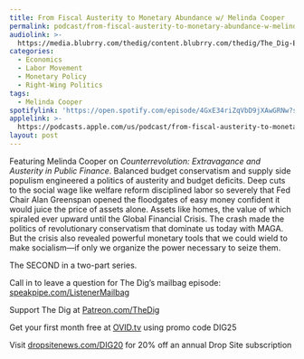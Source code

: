 ```yaml
---
title: From Fiscal Austerity to Monetary Abundance w/ Melinda Cooper
permalink: podcast/from-fiscal-austerity-to-monetary-abundance-w-melinda-cooper/
audiolink: >-
  https://media.blubrry.com/thedig/content.blubrry.com/thedig/The_Dig-EP_502-Cooper.mp3
categories:
  - Economics
  - Labor Movement
  - Monetary Policy
  - Right-Wing Politics
tags:
  - Melinda Cooper
spotifylink: 'https://open.spotify.com/episode/4GxE34riZqVbD9jXAwGRNw?si=064aadf4cbb64d5b'
applelink: >-
  https://podcasts.apple.com/us/podcast/from-fiscal-austerity-to-monetary-abundance-w-melinda/id1043245989?i=1000731213819
layout: post
---
```


Featuring Melinda Cooper on *Counterrevolution: Extravagance and Austerity in Public Finance*. Balanced budget conservatism and supply side populism engineered a politics of austerity and budget deficits. Deep cuts to the social wage like welfare reform disciplined labor so severely that Fed Chair Alan Greenspan opened the floodgates of easy money confident it would juice the price of assets alone. Assets like homes, the value of which spiraled ever upward until the Global Financial Crisis. The crash made the politics of revolutionary conservatism that dominate us today with MAGA. But the crisis also revealed powerful monetary tools that we could wield to make socialism—if only we organize the power necessary to seize them.

The SECOND in a two-part series.

Call in to leave a question for The Dig’s mailbag episode: [speakpipe.com/ListenerMailbag](http://speakpipe.com/ListenerMailbag)

Support The Dig at [Patreon.com/TheDig](http://patreon.com/TheDig)

Get your first month free at [OVID.tv](http://ovid.tv) using promo code DIG25

Visit [dropsitenews.com/DIG20](http://dropsitenews.com/DIG20) for 20% off an annual Drop Site subscription
